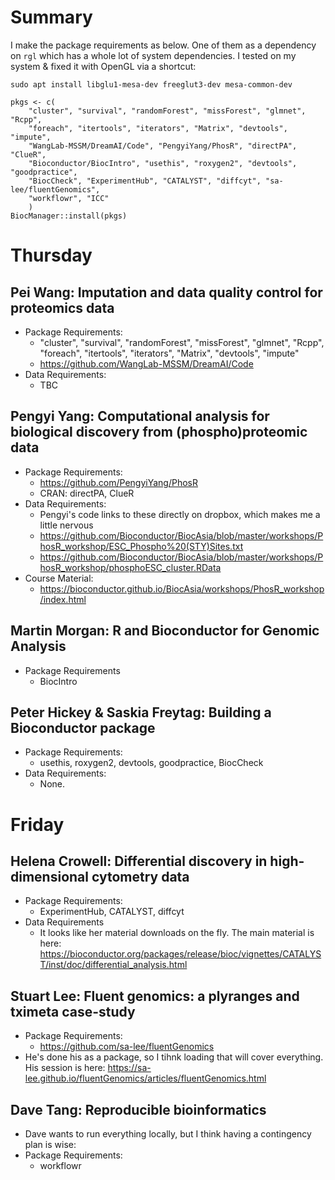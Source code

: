 # Summary

I make the package requirements as below. 
One of them as a dependency on `rgl` which has a whole lot of system dependencies.
I tested on my system & fixed it with OpenGL via a shortcut:

```
sudo apt install libglu1-mesa-dev freeglut3-dev mesa-common-dev
```

```
pkgs <- c(
    "cluster", "survival", "randomForest", "missForest", "glmnet", "Rcpp", 
    "foreach", "itertools", "iterators", "Matrix", "devtools", "impute",
    "WangLab-MSSM/DreamAI/Code", "PengyiYang/PhosR", "directPA", "ClueR", 
    "Bioconductor/BiocIntro", "usethis", "roxygen2", "devtools", "goodpractice",
    "BiocCheck", "ExperimentHub", "CATALYST", "diffcyt", "sa-lee/fluentGenomics", 
    "workflowr", "ICC"
    )
BiocManager::install(pkgs)
```

# Thursday

## Pei Wang: Imputation and data quality control for proteomics data

- Package Requirements:
    - "cluster", "survival", "randomForest", "missForest", "glmnet", "Rcpp", "foreach", "itertools", "iterators", "Matrix", "devtools", "impute"
    - https://github.com/WangLab-MSSM/DreamAI/Code
- Data Requirements:
    - TBC

## Pengyi Yang: Computational analysis for biological discovery from (phospho)proteomic data

- Package Requirements:
    - https://github.com/PengyiYang/PhosR
    - CRAN: directPA, ClueR
- Data Requirements:
    - Pengyi's code links to these directly on dropbox, which makes me a little nervous
    - https://github.com/Bioconductor/BiocAsia/blob/master/workshops/PhosR_workshop/ESC_Phospho%20(STY)Sites.txt
    - https://github.com/Bioconductor/BiocAsia/blob/master/workshops/PhosR_workshop/phosphoESC_cluster.RData
- Course Material:
    - https://bioconductor.github.io/BiocAsia/workshops/PhosR_workshop/index.html
    
## Martin Morgan: R and Bioconductor for Genomic Analysis

- Package Requirements
    - BiocIntro

## Peter Hickey & Saskia Freytag: Building a Bioconductor package

- Package Requirements:
    - usethis, roxygen2, devtools, goodpractice, BiocCheck
- Data Requirements:
    - None.
    
# Friday

## Helena Crowell: Differential discovery in high-dimensional cytometry data

- Package Requirements:
    - ExperimentHub, CATALYST, diffcyt
- Data Requirements
    - It looks like her material downloads on the fly. The main material is here: https://bioconductor.org/packages/release/bioc/vignettes/CATALYST/inst/doc/differential_analysis.html
    
## Stuart Lee: Fluent genomics: a plyranges and tximeta case-study

- Package Requirements:
    - https://github.com/sa-lee/fluentGenomics
- He's done his as a package, so I tihnk loading that will cover everything. His session is here: https://sa-lee.github.io/fluentGenomics/articles/fluentGenomics.html

## Dave Tang: Reproducible bioinformatics

- Dave wants to run everything locally, but I think having a contingency plan is wise:
- Package Requirements:
    - workflowr